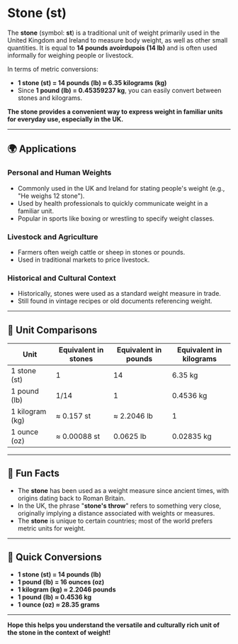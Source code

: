 # Stone (st)

The **stone** (symbol: **st**) is a traditional unit of weight primarily used in the United Kingdom and Ireland to measure body weight, as well as other small quantities. It is equal to **14 pounds avoirdupois (14 lb)** and is often used informally for weighing people or livestock. 

In terms of metric conversions:
- **1 stone (st) = 14 pounds (lb) ≈ 6.35 kilograms (kg)**
- Since **1 pound (lb) = 0.45359237 kg**, you can easily convert between stones and kilograms.

**The stone provides a convenient way to express weight in familiar units for everyday use, especially in the UK.** 

---

## 🌍 Applications

### Personal and Human Weights
- Commonly used in the UK and Ireland for stating people's weight (e.g., "He weighs 12 stone").
- Used by health professionals to quickly communicate weight in a familiar unit.
- Popular in sports like boxing or wrestling to specify weight classes.

### Livestock and Agriculture
- Farmers often weigh cattle or sheep in stones or pounds.
- Used in traditional markets to price livestock.

### Historical and Cultural Context
- Historically, stones were used as a standard weight measure in trade.
- Still found in vintage recipes or old documents referencing weight.

---

## 📏 Unit Comparisons

| Unit             | Equivalent in stones | Equivalent in pounds | Equivalent in kilograms |
|------------------|------------------------|----------------------|------------------------|
| 1 stone (st)    | 1                      | 14                   | 6.35 kg               |
| 1 pound (lb)    | 1/14                   | 1                    | 0.4536 kg             |
| 1 kilogram (kg) | ≈ 0.157 st             | ≈ 2.2046 lb          | 1                     |
| 1 ounce (oz)    | ≈ 0.00088 st          | 0.0625 lb            | 0.02835 kg           |

---

## 🌟 Fun Facts

- The **stone** has been used as a weight measure since ancient times, with origins dating back to Roman Britain.
- In the UK, the phrase "**stone's throw**" refers to something very close, originally implying a distance associated with weights or measures.
- The **stone** is unique to certain countries; most of the world prefers metric units for weight.

---

## 🔄 Quick Conversions

- **1 stone (st) = 14 pounds (lb)**
- **1 pound (lb) = 16 ounces (oz)**
- **1 kilogram (kg) ≈ 2.2046 pounds**
- **1 pound (lb) ≈ 0.4536 kg**
- **1 ounce (oz) ≈ 28.35 grams**

---

**Hope this helps you understand the versatile and culturally rich unit of the stone in the context of weight!**